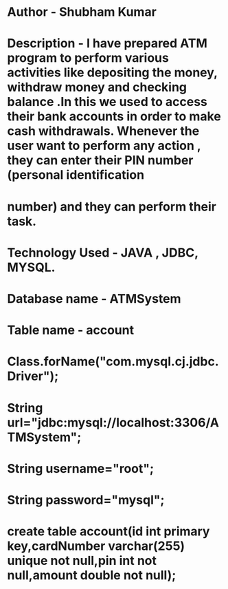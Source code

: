 # Author - Shubham Kumar

# Description - I have prepared ATM program to perform various activities like depositing the money, withdraw money and checking balance .In this we used to access their bank accounts in order to make cash withdrawals. Whenever the user want to perform any action , they can enter their PIN number (personal identification
# number) and they can perform their task. 
# Technology Used - JAVA , JDBC, MYSQL. 

# Database name - ATMSystem
# Table name - account
# Class.forName("com.mysql.cj.jdbc.Driver");
# String url="jdbc:mysql://localhost:3306/ATMSystem";
# String username="root";
# String password="mysql";
# create table account(id int primary key,cardNumber varchar(255) unique not null,pin int not null,amount double not null);
